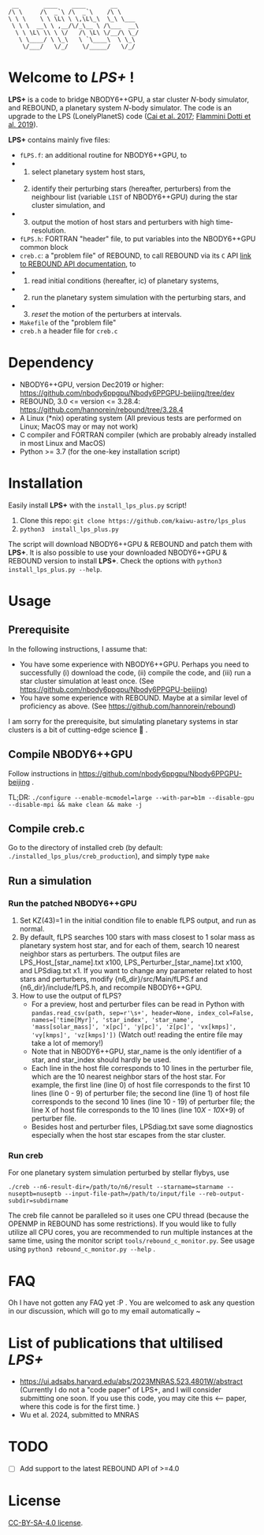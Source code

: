 
```
 __       ____    ____       __      
/\ \     /\  _`\ /\  _`\    /\ \     
\ \ \    \ \ \L\ \ \,\L\_\  \_\ \___ 
 \ \ \  __\ \ ,__/\/_\__ \ /\___  __\
  \ \ \L\ \\ \ \/   /\ \L\ \/__/\ \_/
   \ \____/ \ \_\   \ `\____\  \ \_\ 
    \/___/   \/_/    \/_____/   \/_/ 
```
# Welcome to *LPS+* !
**LPS+** is a code to bridge NBODY6++GPU, a star cluster *N*-body simulator, and REBOUND, a planetary system *N*-body simulator. The code is an upgrade to the LPS (LonelyPlanetS) code ([Cai et al. 2017](https://ui.adsabs.harvard.edu/abs/2017MNRAS.470.4337C); [Flammini Dotti et al. 2019](https://ui.adsabs.harvard.edu/abs/2019MNRAS.489.2280F)).

**LPS+** contains mainly five files:
- `fLPS.f`: an additional routine for NBODY6++GPU, to 
- 1. select planetary system host stars, 
- 2. identify their perturbing stars (hereafter, perturbers) from the neighbour list (variable `LIST` of NBODY6++GPU) during the star cluster simulation, and
- 3. output the motion of host stars and perturbers with high time-resolution.
- `fLPS.h`: FORTRAN "header" file, to put variables into the NBODY6++GPU common block
- `creb.c`: a "problem file" of REBOUND, to call REBOUND via its `C` API [link to REBOUND API documentation](https://rebound.readthedocs.io/en/3.28.4/api/), to 
- 1. read initial conditions (hereafter, ic) of planetary systems, 
- 2. run the planetary system simulation with the perturbing stars, and
- 3. *reset* the motion of the perturbers at intervals.
- `Makefile` of the "problem file"
- `creb.h` a header file for `creb.c`

# Dependency

- NBODY6++GPU, version Dec2019 or higher: https://github.com/nbody6ppgpu/Nbody6PPGPU-beijing/tree/dev 
- REBOUND, 3.0 <= version <= 3.28.4: https://github.com/hannorein/rebound/tree/3.28.4
- A Linux (*nix) operating system (All previous tests are performed on Linux; MacOS may or may not work)
- C compiler and FORTRAN compiler (which are probably already installed in most Linux and MacOS)
- Python >= 3.7 (for the one-key installation script)

# Installation

Easily install **LPS+** with the `install_lps_plus.py` script! 

1.  Clone this repo: `git clone https://github.com/kaiwu-astro/lps_plus`
2.  ```python3  install_lps_plus.py```

The script will download NBODY6++GPU & REBOUND and patch them with **LPS+**. It is also possible to use your downloaded NBODY6++GPU & REBOUND version to install **LPS+**. Check the options with `python3  install_lps_plus.py --help`.


# Usage 

## Prerequisite

In the following instructions, I assume that:
- You have some experience with NBODY6++GPU. Perhaps you need to successfully (i) download the code, (ii) compile the code, and (iii) run a star cluster simulation at least once. (See https://github.com/nbody6ppgpu/Nbody6PPGPU-beijing)
- You have some experience with REBOUND. Maybe at a similar level of proficiency as above. (See https://github.com/hannorein/rebound)

I am sorry for the prerequisite, but simulating planetary systems in star clusters is a bit of cutting-edge science 🎩 . 

## Compile NBODY6++GPU 

Follow instructions in https://github.com/nbody6ppgpu/Nbody6PPGPU-beijing .

TL;DR: `./configure --enable-mcmodel=large --with-par=b1m --disable-gpu --disable-mpi && make clean && make -j`

## Compile creb.c

Go to the directory of installed creb (by default: `./installed_lps_plus/creb_production`), and simply type `make`

## Run a simulation 

### Run the patched NBODY6++GPU
1. Set KZ(43)=1 in the initial condition file to enable fLPS output, and run as normal.
2. By default, fLPS searches 100 stars with mass closest to 1 solar mass as planetary system host star, and for each of them, search 10 nearest neighbor stars as perturbers. The output files are LPS_Host_[star_name].txt x100, LPS_Perturber_[star_name].txt x100, and LPSdiag.txt x1. If you want to change any parameter related to host stars and perturbers, modify {n6_dir}/src/Main/fLPS.f and {n6_dir}/include/fLPS.h, and recompile NBODY6++GPU.
3. How to use the output of fLPS?
    - For a preview, host and perturber files can be read in Python with `pandas.read_csv(path, sep=r'\s+', header=None, index_col=False, names=['time[Myr]', 'star_index', 'star_name', 'mass[solar_mass]', 'x[pc]', 'y[pc]', 'z[pc]', 'vx[kmps]', 'vy[kmps]', 'vz[kmps]'])`  (Watch out! reading the entire file may take a lot of memory!)
    - Note that in NBODY6++GPU, star_name is the only identifier of a star, and star_index should hardly be used.
    - Each line in the host file corresponds to 10 lines in the perturber file, which are the 10 nearest neighbor stars of the host star. For example, the first line (line 0) of host file corresponds to the first 10 lines (line 0 - 9) of perturber file; the second line (line 1) of host file corresponds to the second 10 lines (line 10 - 19) of perturber file; the line X of host file corresponds to the 10 lines (line 10*X - 10*X+9) of perturber file. 
    - Besides host and perturber files, LPSdiag.txt save some diagnostics especially when the host star escapes from the star cluster.

### Run creb 

For one planetary system simulation perturbed by stellar flybys, use

`./creb --n6-result-dir=/path/to/n6/result --starname=starname --nuseptb=nuseptb --input-file-path=/path/to/input/file --reb-output-subdir=subdirname`

The creb file cannot be paralleled so it uses one CPU thread (because the OPENMP in REBOUND has some restrictions). If you would like to fully utilize all CPU cores, you are recommended to run multiple instances at the same time, using the monitor script `tools/rebound_c_monitor.py`. See usage using `python3 rebound_c_monitor.py --help` .

# FAQ

Oh I have not gotten any FAQ yet :P . You are welcomed to ask any question in our discussion, which will go to my email automatically ~

# List of publications that ultilised *LPS+*

- https://ui.adsabs.harvard.edu/abs/2023MNRAS.523.4801W/abstract (Currently I do not a "code paper" of LPS+, and I will consider submitting one soon. If you use this code, you may cite this <-- paper, where this code is for the first time. )
- Wu et al. 2024, submitted to MNRAS

# TODO

- [ ] Add support to the latest REBOUND API of >=4.0


# License
[CC-BY-SA-4.0 license](https://github.com/kaiwu-astro/lps_plus/blob/main/LICENSE).